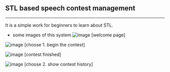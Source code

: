 ## STL based speech contest management
---
It is a simple work for beginners to learn about STL.

* some images of this system
![image](https://github.com/yalezhang2021/STL-based-speech-contest-management/assets/74490220/3517e5c5-fe0f-4848-a205-400211ebefe0)
[welcome page]

![image](https://github.com/yalezhang2021/STL-based-speech-contest-management/assets/74490220/b27959a0-156c-4856-8888-943f2e3799cb)
[choose 1. begin the contest]

![image](https://github.com/yalezhang2021/STL-based-speech-contest-management/assets/74490220/5e4ecfe8-d6f1-43db-85a9-5ce35c4509b1)
[contest finished]

![image](https://github.com/yalezhang2021/STL-based-speech-contest-management/assets/74490220/1699b50a-efcd-4e5d-b3d9-f14895851912)
[choose 2. show contest history]
